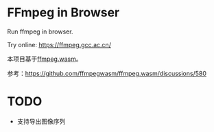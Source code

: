 # FFmpeg in Browser

Run ffmpeg in browser.

Try online: https://ffmpeg.gcc.ac.cn/

本项目基于[ffmpeg.wasm](https://github.com/ffmpegwasm/ffmpeg.wasm)。

参考：https://github.com/ffmpegwasm/ffmpeg.wasm/discussions/580

# TODO

- 支持导出图像序列
